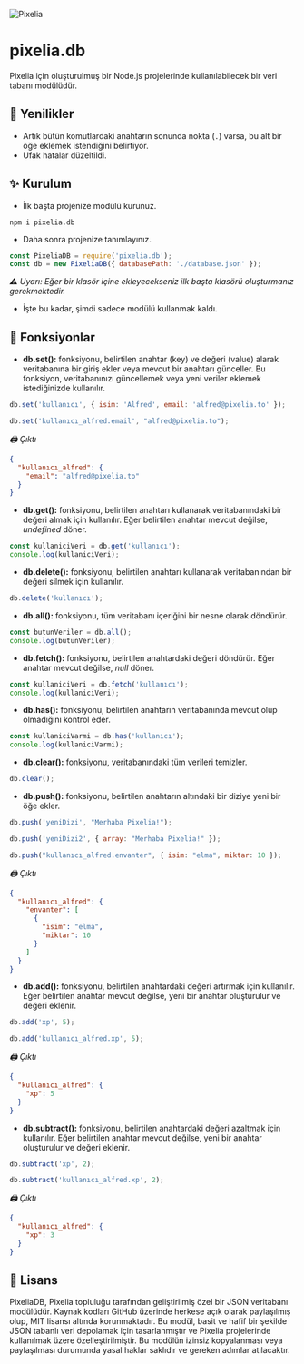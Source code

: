 ![Pixelia](https://cdn.discordapp.com/attachments/1185224136570720408/1185224201922150543/image_72_1.png)
# pixelia.db

Pixelia için oluşturulmuş bir Node.js projelerinde kullanılabilecek bir veri tabanı modülüdür.

## 🧰 Yenilikler
- Artık bütün komutlardaki anahtarın sonunda nokta (`.`) varsa, bu alt bir öğe eklemek istendiğini belirtiyor.
- Ufak hatalar düzeltildi.


## ✨ Kurulum
- İlk başta projenize modülü kurunuz.
```
npm i pixelia.db
```
- Daha sonra projenize tanımlayınız.
```js
const PixeliaDB = require('pixelia.db');
const db = new PixeliaDB({ databasePath: './database.json' });
```
*⚠ Uyarı: Eğer bir klasör içine ekleyecekseniz ilk başta klasörü oluşturmanız gerekmektedir.*

- İşte bu kadar, şimdi sadece modülü kullanmak kaldı.
## 🤖 Fonksiyonlar
- **db.set():** fonksiyonu, belirtilen anahtar (key) ve değeri (value) alarak veritabanına bir giriş ekler veya mevcut bir anahtarı günceller. Bu fonksiyon, veritabanınızı güncellemek veya yeni veriler eklemek istediğinizde kullanılır.
```js
db.set('kullanıcı', { isim: 'Alfred', email: 'alfred@pixelia.to' });
```

```js
db.set('kullanıcı_alfred.email', "alfred@pixelia.to");
```
*🖨️ Çıktı*
```json
{
  "kullanıcı_alfred": {
    "email": "alfred@pixelia.to"
  }
}
```

- **db.get():** fonksiyonu, belirtilen anahtarı kullanarak veritabanındaki bir değeri almak için kullanılır. Eğer belirtilen anahtar mevcut değilse, _undefined_ döner.
```js
const kullaniciVeri = db.get('kullanıcı');
console.log(kullaniciVeri);
```

- **db.delete():** fonksiyonu, belirtilen anahtarı kullanarak veritabanından bir değeri silmek için kullanılır.
```js
db.delete('kullanıcı');
```

- **db.all():** fonksiyonu, tüm veritabanı içeriğini bir nesne olarak döndürür.
```js
const butunVeriler = db.all();
console.log(butunVeriler);
```

- **db.fetch():** fonksiyonu, belirtilen anahtardaki değeri döndürür. Eğer anahtar mevcut değilse, _null_ döner.
```js
const kullaniciVeri = db.fetch('kullanıcı');
console.log(kullaniciVeri);
```

- **db.has():** fonksiyonu, belirtilen anahtarın veritabanında mevcut olup olmadığını kontrol eder.
```js
const kullaniciVarmi = db.has('kullanıcı');
console.log(kullaniciVarmi);
```

- **db.clear():** fonksiyonu, veritabanındaki tüm verileri temizler.
```js
db.clear();
```

- **db.push():** fonksiyonu, belirtilen anahtarın altındaki bir diziye yeni bir öğe ekler.
```js
db.push('yeniDizi', "Merhaba Pixelia!");
```

```js
db.push('yeniDizi2', { array: "Merhaba Pixelia!" });
```

```js
db.push("kullanıcı_alfred.envanter", { isim: "elma", miktar: 10 });
```
*🖨️ Çıktı*
```json
{
  "kullanıcı_alfred": {
    "envanter": [
      {
        "isim": "elma",
        "miktar": 10
      }
    ]
  }
}
```

- **db.add():** fonksiyonu, belirtilen anahtardaki değeri artırmak için kullanılır. Eğer belirtilen anahtar mevcut değilse, yeni bir anahtar oluşturulur ve değeri eklenir.

```js
db.add('xp', 5);
```

```js
db.add('kullanıcı_alfred.xp', 5);
```
*🖨️ Çıktı*
```json
{
  "kullanıcı_alfred": {
    "xp": 5
  }
}
```

- **db.subtract():** fonksiyonu, belirtilen anahtardaki değeri azaltmak için kullanılır. Eğer belirtilen anahtar mevcut değilse, yeni bir anahtar oluşturulur ve değeri eklenir.

```js
db.subtract('xp', 2);
```

```js
db.subtract('kullanıcı_alfred.xp', 2);
```
*🖨️ Çıktı*
```json
{
  "kullanıcı_alfred": {
    "xp": 3
  }
}
```

## 📜 Lisans
PixeliaDB, Pixelia topluluğu tarafından geliştirilmiş özel bir JSON veritabanı modülüdür. Kaynak kodları GitHub üzerinde herkese açık olarak paylaşılmış olup, MIT lisansı altında korunmaktadır. Bu modül, basit ve hafif bir şekilde JSON tabanlı veri depolamak için tasarlanmıştır ve Pixelia projelerinde kullanılmak üzere özelleştirilmiştir. Bu modülün izinsiz kopyalanması veya paylaşılması durumunda yasal haklar saklıdır ve gereken adımlar atılacaktır.